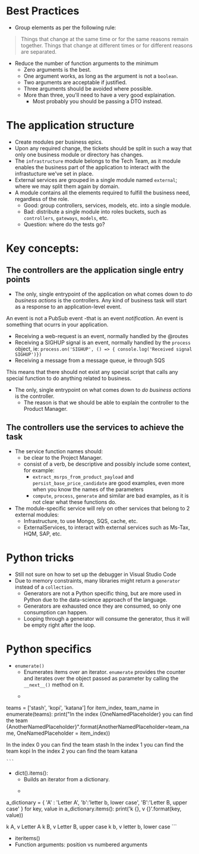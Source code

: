 # Best Practices

* Group elements as per the following rule:
> Things that change at the same time or for the same reasons remain together. Things that change at different times or for different reasons are separated.

* Reduce the number of function arguments to the minimum
    * Zero arguments is the best.
    * One argument works, as long as the argument is not a `boolean`.
    * Two arguments are acceptable if justified.
    * Three arguments should be avoided where possible.
    * More than three, you'll need to have a very good explaination.
        * Most probably you should be passing a DTO instead.
    


# The application structure

* Create modules per business epics.
* Upon any required change, the tickets should be split in such a way that only one business module or directory has changes.
* The `infrastructure` module belongs to the Tech Team, as it module enables the business part of the application to interact with the infrastucture we've set in place.
* External services are grouped in a single module named `external`; where we may split them again by domain.
* A module contains all the elements required to fulfill the business need, regardless of the role.
    * Good: group controllers, services, models, etc. into a single module.
    * Bad: distribute a single module into roles buckets, such as `controllers`, `gateways`, `models`, etc.
    * Question: where do the tests go?


# Key concepts:

## The controllers are the application single entry points

* The only, single entrypoint of the application on what comes down to _do business actions_ is the controllers. Any kind of business task will start as a response to an application-level event.

An event is not a PubSub event -that is an event _notification_.
An event is something that ocurrs in your application. 

- Receiving a web-request is an event, normally handled by the @routes
- Receiving a SIGHUP signal is an event, normally handled by the `process` object, ie: `process.on('SIGHUP', () => { console.log('Received signal SIGHUP')})`
- Receiving a message from a message queue, ie through SQS


This means that there should not exist any special script that calls any special function to do anything related to business.

* The only, single entrypoint on what comes down to _do business actions_ is the controller.
    * The reason is that we should be able to explain the controller to the Product Manager.


## The controllers use the services to achieve the task
* The service function names should:
    * be clear to the Project Manager. 
    * consist of a verb, be descriptive and possibly include some context, for example:
        * `extract_msrps_from_product_payload` and `persist_base_price_candidate` are good examples, even more when you know the names of the parameters
        * `compute`, `process`, `generate` and similar are bad examples, as it is not clear what these functions do.
* The module-specific service will rely on other services that belong to 2 external modules:
    * Infrastructure, to use Mongo, SQS, cache, etc.
    * ExternalServices, to interact with external services such as Ms-Tax, HQM, SAP, etc.




# Python tricks
* Still not sure on how to set up the debugger in Visual Studio Code
* Due to memory constraints, many libraries might return a `generator` instead of a `collection`.
    * Generators are not a Python specific thing, but are more used in Python due to the data-science approach of the language.
    * Generators are exhausted once they are consumed, so only one consumption can happen.
    * Looping through a generator will consume the generator, thus it will be empty right after the loop.
    
# Python specifics
* `enumerate()`
    * Enumerates items over an iterator. `enumerate` provides the counter and iterates over the object passed as parameter by calling the  `__next__()` method on it.
    * ```
teams = ['stash', 'kopi', 'katana']
for item_index, team_name in enumerate(teams):
    print("In the index {OneNamedPlaceholder} you can find the team {AnotherNamedPlaceholder}".format(AnotherNamedPlaceholder=team_name, OneNamedPlaceholder = item_index))

In the index 0 you can find the team stash
In the index 1 you can find the team kopi
In the index 2 you can find the team katana
>>>            
    ```
* dict().items():
    * Builds an iterator from a dictionary.
    * ```
a_dictionary = { 'A' : 'Letter A', 'b':'letter b, lower case', 'B':'Letter B, upper case' }
for key, value in a_dictionary.items():
    print('k {}, v {}'.format(key, value))

k A, v Letter A
k B, v Letter B, upper case
k b, v letter b, lower case
    ```
* iteritems()
* Function arguments: position vs numbered arguments
